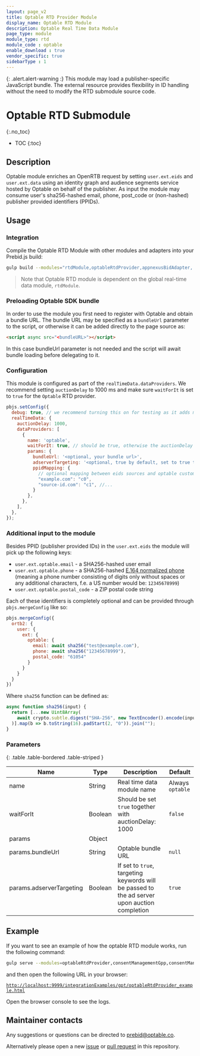 ```yaml
---
layout: page_v2
title: Optable RTD Provider Module
display_name: Optable RTD Module
description: Optable Real Time Data Module
page_type: module
module_type: rtd
module_code : optable
enable_download : true
vendor_specific: true
sidebarType : 1
---
```


{: .alert.alert-warning :}
This module may load a publisher-specific JavaScript bundle. The external resource provides flexibility in ID handling without the need to modify the RTD submodule source code.

# Optable RTD Submodule
{:.no_toc}

* TOC
{:toc}

## Description

Optable module enriches an OpenRTB request by setting `user.ext.eids` and `user.ext.data` using an identity graph and audience segments service hosted by Optable on behalf of the publisher. As input the module may consume user's sha256-hashed email, phone, post_code or (non-hashed) publisher provided identifiers (PPIDs).

## Usage

### Integration

Compile the Optable RTD Module with other modules and adapters into your Prebid.js build:

```bash
gulp build --modules="rtdModule,optableRtdProvider,appnexusBidAdapter,..."
```

> Note that Optable RTD module is dependent on the global real-time data module, `rtdModule`.

### Preloading Optable SDK bundle

In order to use the module you first need to register with Optable and obtain a bundle URL. The bundle URL may be specified as a `bundleUrl` parameter to the script, or otherwise it can be added directly to the page source as:

```html
<script async src="<bundleURL>"></script>
```

In this case bundleUrl parameter is not needed and the script will await bundle loading before delegating to it.

### Configuration

This module is configured as part of the `realTimeData.dataProviders`. We recommend setting `auctionDelay` to 1000 ms and make sure `waitForIt` is set to `true` for the `Optable` RTD provider.

```javascript
pbjs.setConfig({
  debug: true, // we recommend turning this on for testing as it adds more logging
  realTimeData: {
    auctionDelay: 1000,
    dataProviders: [
      {
        name: 'optable',
        waitForIt: true, // should be true, otherwise the auctionDelay will be ignored
        params: {
          bundleUrl: '<optional, your bundle url>',
          adserverTargeting: '<optional, true by default, set to true to also set GAM targeting keywords to ad slots>',
          ppidMapping: {
            // optional mapping between eids sources and optable custom identifier names
            "example.com": "c0",
            "source-id.com": "c1", //...
          }
        },
      },
    ],
  },
});
```

### Additional input to the module

Besides PPID (publisher provided IDs) in the `user.ext.eids` the module will pick up the following keys:

- `user.ext.optable.email` - a SHA256-hashed user email
- `user.ext.optable.phone` - a SHA256-hashed [E.164 normalized phone]() (meaning a phone number consisting of digits only without spaces or any additional characters, f.e. a US number would be: `12345678999`)
- `user.ext.optable.postal_code` - a ZIP postal code string

Each of these identifiers is completely optional and can be provided through `pbjs.mergeConfig` like so:

```javascript
pbjs.mergeConfig({
  ortb2: {
    user: {
      ext: {
        optable: {
          email: await sha256("test@example.com"),
          phone: await sha256("12345678999"),
          postal_code: "61054"
        }
      }
    }
  }
})
```

Where `sha256` function can be defined as:

```javascript
async function sha256(input) {
  return [...new Uint8Array(
    await crypto.subtle.digest("SHA-256", new TextEncoder().encode(input))
  )].map(b => b.toString(16).padStart(2, "0")).join("");
}
```

### Parameters

{: .table .table-bordered .table-striped }

| Name                     | Type    | Description                                                                                  | Default          |
|--------------------------|---------|----------------------------------------------------------------------------------------------|------------------|
| name                     | String  | Real time data module name                                                                   | Always `optable` |
| waitForIt                | Boolean | Should be set `true` together with auctionDelay: 1000                                        | `false`          |
| params                   | Object  |                                                                                              |                  |
| params.bundleUrl         | String  | Optable bundle URL                                                                           | `null`           |
| params.adserverTargeting | Boolean | If set to `true`, targeting keywords will be passed to the ad server upon auction completion | `true`           |

## Example

If you want to see an example of how the optable RTD module works, run the following command:

```bash
gulp serve --modules=optableRtdProvider,consentManagementGpp,consentManagementTcf,appnexusBidAdapter
```

and then open the following URL in your browser:

[`http://localhost:9999/integrationExamples/gpt/optableRtdProvider_example.html`](http://localhost:9999/integrationExamples/gpt/optableRtdProvider_example.html)

Open the browser console to see the logs.

## Maintainer contacts

Any suggestions or questions can be directed to [prebid@optable.co](mailto:prebid@optable.co).

Alternatively please open a new [issue](https://github.com/prebid/prebid-server-java/issues/new) or [pull request](https://github.com/prebid/prebid-server-java/pulls) in this repository.
